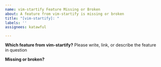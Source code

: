 ```yaml
---
name: vim-startify Feature Missing or Broken
about: A feature from vim-startify is missing or broken
title: "[vim-startify]: "
labels: ''
assignees: katawful

---
```


**Which feature from vim-startify?**
Please write, link, or describe the feature in question

**Missing or broken?**
